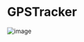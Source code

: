 # GPSTracker
![image](https://user-images.githubusercontent.com/9478996/91533930-5f447e80-e919-11ea-9dbb-1bbc78167b8a.png)
